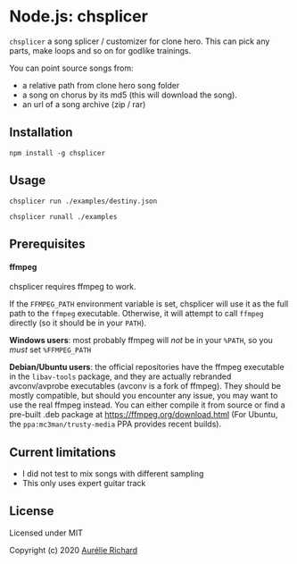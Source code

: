 Node.js: chsplicer
=================

`chsplicer` a song splicer / customizer for clone hero. This can pick any parts, make loops and so on for godlike trainings.

You can point source songs from:
 - a relative path from clone hero song folder
 - a song on chorus by its md5 (this will download the song).
 - an url of a song archive (zip / rar)

Installation
------------

    npm install -g chsplicer

Usage
-----

    chsplicer run ./examples/destiny.json

    chsplicer runall ./examples

Prerequisites
-------------

#### ffmpeg

chsplicer requires ffmpeg to work.

If the `FFMPEG_PATH` environment variable is set, chsplicer will use it as the full path to the `ffmpeg` executable.  Otherwise, it will attempt to call `ffmpeg` directly (so it should be in your `PATH`).

**Windows users**: most probably ffmpeg will _not_ be in your `%PATH`, so you _must_ set `%FFMPEG_PATH`

**Debian/Ubuntu users**: the official repositories have the ffmpeg executable in the `libav-tools` package, and they are actually rebranded avconv/avprobe executables (avconv is a fork of ffmpeg).  They should be mostly compatible, but should you encounter any issue, you may want to use the real ffmpeg instead. You can either compile it from source or find a pre-built .deb package at https://ffmpeg.org/download.html (For Ubuntu, the `ppa:mc3man/trusty-media` PPA provides recent builds).

Current limitations
-----

- I did not test to mix songs with different sampling
- This only uses expert guitar track


License
-------

Licensed under MIT

Copyright (c) 2020 [Aurélie Richard](https://arichard.me)
